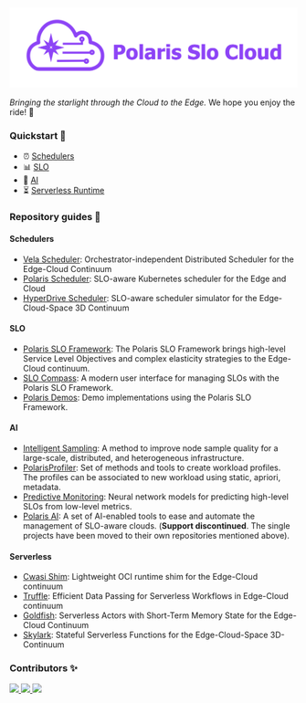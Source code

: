 ![alt text](https://raw.githubusercontent.com/polaris-slo-cloud/.github/main/profile/polaris-slo-cloud.png)

_Bringing the starlight through the Cloud to the Edge._ We hope you enjoy the ride! :rocket:

### Quickstart :beginner:

* :alarm_clock: [Schedulers](#schedulers)
* :bar_chart: [SLO](#slo) 
* :crystal_ball: [AI](#ai) 
* :hourglass_flowing_sand: [Serverless Runtime](#serverless-runtime) 

### Repository guides :pushpin:

#### Schedulers

* [Vela Scheduler](https://github.com/polaris-slo-cloud/vela-scheduler): Orchestrator-independent Distributed Scheduler for the Edge-Cloud Continuum 
* [Polaris Scheduler](https://github.com/polaris-slo-cloud/polaris-scheduler): SLO-aware Kubernetes scheduler for the Edge and Cloud
* [HyperDrive Scheduler](https://github.com/polaris-slo-cloud/hyper-drive): SLO-aware scheduler simulator for the Edge-Cloud-Space 3D Continuum

#### SLO

* [Polaris SLO Framework](https://github.com/polaris-slo-cloud/polaris-slo-framework): The Polaris SLO Framework brings high-level Service Level Objectives and complex elasticity strategies to the Edge-Cloud continuum.
* [SLO Compass](https://github.com/polaris-slo-cloud/slo-compass): A modern user interface for managing SLOs with the Polaris SLO Framework.
* [Polaris Demos](https://github.com/polaris-slo-cloud/polaris-demos): Demo implementations using the Polaris SLO Framework.

#### AI
* [Intelligent Sampling](https://github.com/polaris-slo-cloud/intelligent-sampling): A method to improve node sample quality for a large-scale, distributed, and heterogeneous infrastructure.
* [PolarisProfiler](https://github.com/polaris-slo-cloud/Profiling): Set of methods and tools to create workload profiles. The profiles can be associated to new workload using static, apriori, metadata.
* [Predictive Monitoring](https://github.com/polaris-slo-cloud/predictive-monitoring): Neural network models for predicting high-level SLOs from low-level metrics.
* [Polaris AI](https://github.com/polaris-slo-cloud/polaris-ai): A set of AI-enabled tools to ease and automate the management of SLO-aware clouds. (**Support discontinued**. The single projects have been moved to their own repositories mentioned above).
#### Serverless 
* [Cwasi Shim](https://github.com/polaris-slo-cloud/containerd-shim-cwasi): Lightweight OCI runtime shim for the Edge-Cloud continuum
* [Truffle](https://github.com/polaris-slo-cloud/truffle): Efficient Data Passing for Serverless Workflows in Edge-Cloud continuum
* [Goldfish](https://github.com/polaris-slo-cloud/goldfish): Serverless Actors with Short-Term Memory State for the Edge-Cloud Continuum
* [Skylark](https://github.com/polaris-slo-cloud/skylark): Stateful Serverless Functions for the Edge-Cloud-Space 3D-Continuum

### Contributors :sparkles:

<a href="https://github.com/polaris-slo-cloud/polaris/graphs/contributors">
  <img src="https://contrib.rocks/image?repo=polaris-slo-cloud/polaris" />
</a>
<a href="https://github.com/polaris-slo-cloud/polaris-ai/graphs/contributors">
  <img src="https://contrib.rocks/image?repo=polaris-slo-cloud/polaris-ai" />
</a>
<a href="https://github.com/polaris-slo-cloud/goldfish/graphs/contributors">
  <img src="https://contrib.rocks/image?repo=polaris-slo-cloud/goldfish" />
</a>

